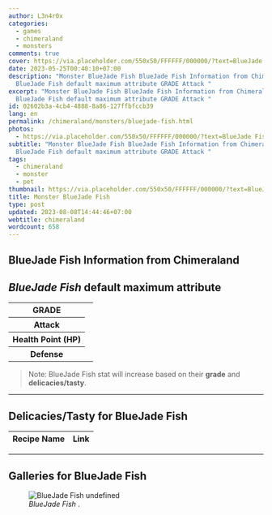 ```yaml
---
author: L3n4r0x
categories:
  - games
  - chimeraland
  - monsters
comments: true
cover: https://via.placeholder.com/550x50/FFFFFF/000000/?text=BlueJade Fish
date: 2023-05-25T00:40:10+07:00
description: "Monster BlueJade Fish BlueJade Fish Information from Chimeraland
  BlueJade Fish default maximum attribute GRADE Attack "
excerpt: "Monster BlueJade Fish BlueJade Fish Information from Chimeraland
  BlueJade Fish default maximum attribute GRADE Attack "
id: 02602b3a-4cb4-4888-8a86-127ffbfccb39
lang: en
permalink: /chimeraland/monsters/bluejade-fish.html
photos:
  - https://via.placeholder.com/550x50/FFFFFF/000000/?text=BlueJade Fish
subtitle: "Monster BlueJade Fish BlueJade Fish Information from Chimeraland
  BlueJade Fish default maximum attribute GRADE Attack "
tags:
  - chimeraland
  - monster
  - pet
thumbnail: https://via.placeholder.com/550x50/FFFFFF/000000/?text=BlueJade Fish
title: Monster BlueJade Fish
type: post
updated: 2023-08-08T14:44:46+07:00
webtitle: chimeraland
wordcount: 658
---
```


<link
  rel="stylesheet"
  href="https://rawcdn.githack.com/dimaslanjaka/Web-Manajemen/870a349/css/bootstrap-5-3-0-alpha3-wrapper.css"
/>
<section id="bootstrap-wrapper">
  <div data-bs-theme="dark">
    <h2>BlueJade Fish Information from Chimeraland</h2>
    <h2 id="attribute"><i>BlueJade Fish</i> default maximum attribute</h2>
    <div class="row">
      <div class="col mb-2">
        <div class="card">
          <div class="card-body">
            <table>
              <tr>
                <th>GRADE</th>
                <td><br /></td>
              </tr>
              <tr>
                <th>Attack</th>
                <td></td>
              </tr>
              <tr>
                <th>Health Point (HP)</th>
                <td></td>
              </tr>
              <tr>
                <th>Defense</th>
                <td></td>
              </tr>
            </table>
          </div>
        </div>
      </div>
    </div>
    <blockquote class="bd-callout bd-callout-warning">
      Note: BlueJade Fish stat will increase based on their <b>grade</b> and
      <b>delicacies/tasty</b>.
    </blockquote>
    <hr />
    <h2 id="delicacies">Delicacies/Tasty for BlueJade Fish</h2>
    <div class="card">
      <div class="card-body">
        <div class="table-responsive">
          <table class="table table-striped">
            <thead>
              <tr>
                <th>Recipe Name</th>
                <th>Link</th>
              </tr>
            </thead>
            <tbody></tbody>
          </table>
        </div>
      </div>
    </div>
    <hr />
    <div id="gallery">
      <h2>Galleries for BlueJade Fish</h2>
      <div class="row">
        <div class="col-lg-6 col-12">
          <figure>
            <img
              src="https://www.webmanajemen.com/undefined"
              alt="BlueJade Fish undefined"
            />
            <figcaption style="word-wrap: break-word">
              <i>BlueJade Fish</i> .
            </figcaption>
          </figure>
        </div>
      </div>
    </div>
  </div>
</section>